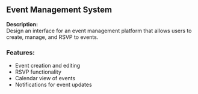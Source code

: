 ## Event Management System

**Description:**  
Design an interface for an event management platform that allows users to create, manage, and RSVP to events.

### Features:
- Event creation and editing
- RSVP functionality
- Calendar view of events
- Notifications for event updates
